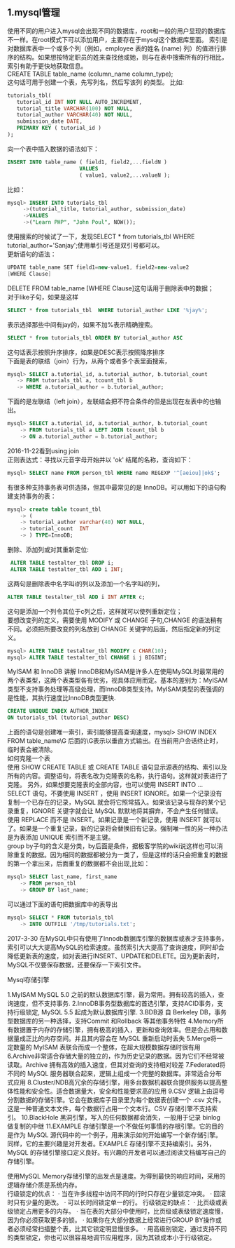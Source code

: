 1.mysql管理
--
使用不同的用户进入mysql会出现不同的数据库，root和一般的用户显现的数据库 不一样。在root模式下可以添加用户，主要存在于mysql这个数据库里面。
索引是对数据库表中一个或多个列（例如，employee 表的姓名 (name) 列）的值进行排序的结构。如果想按特定职员的姓来查找他或她，则与在表中搜索所有的行相比，
索引有助于更快地获取信息。<br>
CREATE TABLE table_name (column_name column_type);<br>
这句话可用于创建一个表，先写列名，然后写该列 的类型。 比如:<br>
```sql
tutorials_tbl(
   tutorial_id INT NOT NULL AUTO_INCREMENT,
   tutorial_title VARCHAR(100) NOT NULL,
   tutorial_author VARCHAR(40) NOT NULL,
   submission_date DATE,
   PRIMARY KEY ( tutorial_id )
);
```
向一个表中插入数据的语法如下：<br>
```sql
INSERT INTO table_name ( field1, field2,...fieldN )
                       VALUES
                       ( value1, value2,...valueN );
```
比如：<br>
```sql
mysql> INSERT INTO tutorials_tbl 
     ->(tutorial_title, tutorial_author, submission_date)
     ->VALUES
     ->("Learn PHP", "John Poul", NOW());
```
使用搜索的时候试了一下，发现SELECT * from tutorials_tbl WHERE tutorial_author='Sanjay';使用单引号还是双引号都可以。<br>
更新语句的语法：
```java
UPDATE table_name SET field1=new-value1, field2=new-value2
[WHERE Clause]
```
DELETE FROM table_name [WHERE Clause]这句话用于删除表中的数据；<br>
对于like子句，如果是这样
```sql
SELECT * from tutorials_tbl  WHERE tutorial_author LIKE '%jay%';
 ```
 表示选择那些中间有jay的，如果不加%表示精确搜索。<br>
 ```sql
 SELECT * from tutorials_tbl ORDER BY tutorial_author ASC
 ```
 这句话表示按照升序排序，如果是DESC表示按照降序排序<br>
 下面是表的联结（join）行为，从两个或者多个表里面搜索，
 ```sql
 mysql> SELECT a.tutorial_id, a.tutorial_author, b.tutorial_count
    -> FROM tutorials_tbl a, tcount_tbl b
    -> WHERE a.tutorial_author = b.tutorial_author;
```
下面的是左联结（left join），左联结会把不符合条件的但是出现在左表中的也输出。
```sql
mysql> SELECT a.tutorial_id, a.tutorial_author, b.tutorial_count
    -> FROM tutorials_tbl a LEFT JOIN tcount_tbl b
    -> ON a.tutorial_author = b.tutorial_author;
```
2016-11-22看到using join<br>
正则表达式：寻找以元音字母开始并以 'ok' 结尾的名称，查询如下：
```sql
mysql> SELECT name FROM person_tbl WHERE name REGEXP '^[aeiou]|ok$';
```
有很多种支持事务表可供选择，但其中最常见的是 InnoDB。可以用如下的语句构建支持事务的表：<br>
```sql
mysql> create table tcount_tbl
    -> (
    -> tutorial_author varchar(40) NOT NULL,
    -> tutorial_count  INT
    -> ) TYPE=InnoDB;
```
删除、添加列或对其重新定位:<br>
```sql
 ALTER TABLE testalter_tbl DROP i;
 ALTER TABLE testalter_tbl ADD i INT;
 ```
 这两句是删除表中名字叫i的列以及添加一个名字叫i的列，
 ```sql
 ALTER TABLE testalter_tbl ADD i INT AFTER c;
 ```
 这句是添加一个列令其位于c列之后，这样就可以使列重新定位；<br>
 要想改变列的定义，需要使用 MODIFY 或 CHANGE 子句,CHANGE 的语法稍有不同。必须把所要改变的列名放到 CHANGE 关键字的后面，然后指定新的列定义。<br>
 ```sql
 mysql> ALTER TABLE testalter_tbl MODIFY c CHAR(10);
 mysql> ALTER TABLE testalter_tbl CHANGE i j BIGINT;
 ```
 MyISAM 和 InnoDB 讲解 InnoDB和MyISAM是许多人在使用MySQL时最常用的两个表类型，这两个表类型各有优劣，视具体应用而定。基本的差别为：MyISAM类型不支持事务处理等高级处理，而InnoDB类型支持。MyISAM类型的表强调的是性能，其执行速度比InnoDB类型更快.<br>
 ```sql
 CREATE UNIQUE INDEX AUTHOR_INDEX
ON tutorials_tbl (tutorial_author DESC)
```
上面的语句是创建唯一索引，索引能够提高查询速度，mysql> SHOW INDEX FROM table_name\G 后面的\G表示以垂直方式输出。在当前用户会话终止时，临时表会被清除。<br>
如何克隆一个表<br>
使用 SHOW CREATE TABLE 或 CREATE TABLE 语句显示源表的结构、索引以及所有的内容。调整语句，将表名改为克隆表的名称，执行语句。这样就对表进行了克隆。
另外，如果想要克隆表的全部内容，也可以使用 INSERT INTO ... SELECT 语句。不要使用 INSERT ，使用 INSERT IGNORE。如果一个记录没有复制一个已存在的记录，MySQL 就会将它照常插入。如果该记录与现存的某个记录重复，IGNORE 关键字就会让 MySQL 默默地将其摒弃，不会产生任何错误。使用 REPLACE 而不是 INSERT。如果记录是一个新记录，使用 INSERT 就可以了。如果是一个重复记录，新的记录将会替换旧有记录。强制唯一性的另一种办法是为表添加 UNIQUE 索引而不是主键。<br>
group by子句的含义是分类，by后面是条件，据极客学院的wiki说这样也可以消除重复的数据。因为相同的数据都被分为一类了，但是这样的话只会把重复的数据的第一个拿出来，后面重复的数据都不会出现,比如：<br>
```sql
mysql> SELECT last_name, first_name
    -> FROM person_tbl
    -> GROUP BY last_name;
```
可以通过下面的语句把数据库中的表导出
```sql
mysql> SELECT * FROM tutorials_tbl 
    -> INTO OUTFILE '/tmp/tutorials.txt';
```
2017-3-30
在MySQL中只有使用了Innodb数据库引擎的数据库或表才支持事务，索引可以大大提高MySQL的检索速度。虽然索引大大提高了查询速度，同时却会降低更新表的速度，如对表进行INSERT、UPDATE和DELETE。因为更新表时，MySQL不仅要保存数据，还要保存一下索引文件。<br>

Mysql存储引擎

1.MyISAM MySQL 5.0 之前的默认数据库引擎，最为常用。拥有较高的插入，查询速度，但不支持事务.
2.InnoDB事务型数据库的首选引擎，支持ACID事务，支持行级锁定, MySQL 5.5 起成为默认数据库引擎.
3.BDB源 自 Berkeley DB，事务型数据库的另一种选择，支持Commit 和Rollback 等其他事务特性
4.Memory所有数据置于内存的存储引擎，拥有极高的插入，更新和查询效率。但是会占用和数据量成正比的内存空间。并且其内容会在 MySQL 重新启动时丢失
5.Merge将一定数量的 MyISAM 表联合而成一个整体，在超大规模数据存储时很有用
6.Archive非常适合存储大量的独立的，作为历史记录的数据。因为它们不经常被读取。Archive 拥有高效的插入速度，但其对查询的支持相对较差
7.Federated将不同的 MySQL 服务器联合起来，逻辑上组成一个完整的数据库。非常适合分布式应用
8.Cluster/NDB高冗余的存储引擎，用多台数据机器联合提供服务以提高整体性能和安全性。适合数据量大，安全和性能要求高的应用
9.CSV 逻辑上由逗号分割数据的存储引擎。它会在数据库子目录里为每个数据表创建一个 .csv 文件。这是一种普通文本文件，每个数据行占用一个文本行。CSV 存储引擎不支持索引。
10.BlackHole 黑洞引擎，写入的任何数据都会消失，一般用于记录 binlog 做复制的中继
11.EXAMPLE 存储引擎是一个不做任何事情的存根引擎。它的目的是作为 MySQL 源代码中的一个例子，用来演示如何开始编写一个新存储引擎。同样，它的主要兴趣是对开发者。EXAMPLE 存储引擎不支持编索引。另外，MySQL 的存储引擎接口定义良好。有兴趣的开发者可以通过阅读文档编写自己的存储引擎。

使用MySQL Memory存储引擎的出发点是速度。为得到最快的响应时间，采用的逻辑存储介质是系统内存。<br>
行级锁定的优点：
·         当在许多线程中访问不同的行时只存在少量锁定冲突。
·         回滚时只有少量的更改。
·         可以长时间锁定单一的行。
行级锁定的缺点：
·         比页级或表级锁定占用更多的内存。
·         当在表的大部分中使用时，比页级或表级锁定速度慢，因为你必须获取更多的锁。
·         如果你在大部分数据上经常进行GROUP BY操作或者必须经常扫描整个表，比其它锁定明显慢很多。
·         用高级别锁定，通过支持不同的类型锁定，你也可以很容易地调节应用程序，因为其锁成本小于行级锁定。
